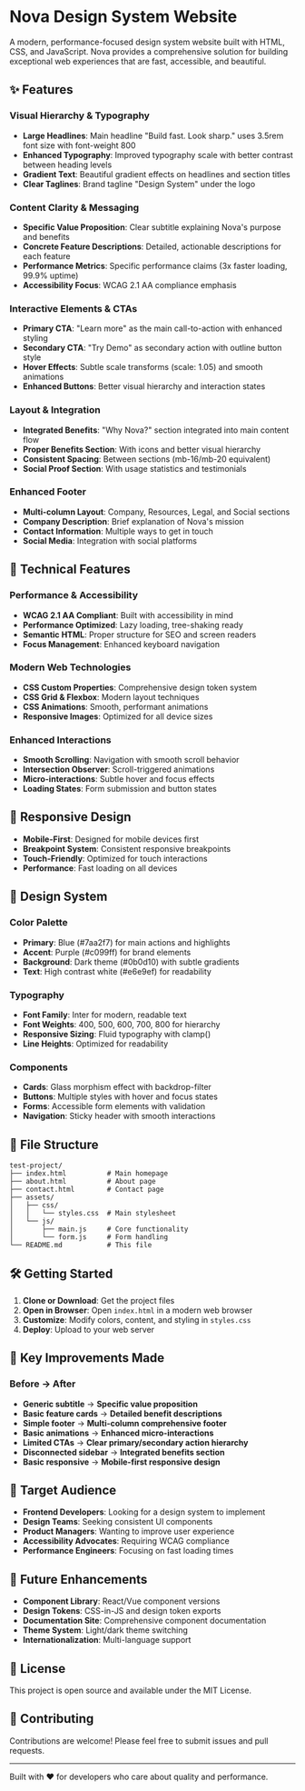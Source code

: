 # Nova Design System Website

A modern, performance-focused design system website built with HTML, CSS, and JavaScript. Nova provides a comprehensive solution for building exceptional web experiences that are fast, accessible, and beautiful.

## ✨ Features

### Visual Hierarchy & Typography
- **Large Headlines**: Main headline "Build fast. Look sharp." uses 3.5rem font size with font-weight 800
- **Enhanced Typography**: Improved typography scale with better contrast between heading levels
- **Gradient Text**: Beautiful gradient effects on headlines and section titles
- **Clear Taglines**: Brand tagline "Design System" under the logo

### Content Clarity & Messaging
- **Specific Value Proposition**: Clear subtitle explaining Nova's purpose and benefits
- **Concrete Feature Descriptions**: Detailed, actionable descriptions for each feature
- **Performance Metrics**: Specific performance claims (3x faster loading, 99.9% uptime)
- **Accessibility Focus**: WCAG 2.1 AA compliance emphasis

### Interactive Elements & CTAs
- **Primary CTA**: "Learn more" as the main call-to-action with enhanced styling
- **Secondary CTA**: "Try Demo" as secondary action with outline button style
- **Hover Effects**: Subtle scale transforms (scale: 1.05) and smooth animations
- **Enhanced Buttons**: Better visual hierarchy and interaction states

### Layout & Integration
- **Integrated Benefits**: "Why Nova?" section integrated into main content flow
- **Proper Benefits Section**: With icons and better visual hierarchy
- **Consistent Spacing**: Between sections (mb-16/mb-20 equivalent)
- **Social Proof Section**: With usage statistics and testimonials

### Enhanced Footer
- **Multi-column Layout**: Company, Resources, Legal, and Social sections
- **Company Description**: Brief explanation of Nova's mission
- **Contact Information**: Multiple ways to get in touch
- **Social Media**: Integration with social platforms

## 🚀 Technical Features

### Performance & Accessibility
- **WCAG 2.1 AA Compliant**: Built with accessibility in mind
- **Performance Optimized**: Lazy loading, tree-shaking ready
- **Semantic HTML**: Proper structure for SEO and screen readers
- **Focus Management**: Enhanced keyboard navigation

### Modern Web Technologies
- **CSS Custom Properties**: Comprehensive design token system
- **CSS Grid & Flexbox**: Modern layout techniques
- **CSS Animations**: Smooth, performant animations
- **Responsive Images**: Optimized for all device sizes

### Enhanced Interactions
- **Smooth Scrolling**: Navigation with smooth scroll behavior
- **Intersection Observer**: Scroll-triggered animations
- **Micro-interactions**: Subtle hover and focus effects
- **Loading States**: Form submission and button states

## 📱 Responsive Design

- **Mobile-First**: Designed for mobile devices first
- **Breakpoint System**: Consistent responsive breakpoints
- **Touch-Friendly**: Optimized for touch interactions
- **Performance**: Fast loading on all devices

## 🎨 Design System

### Color Palette
- **Primary**: Blue (#7aa2f7) for main actions and highlights
- **Accent**: Purple (#c099ff) for brand elements
- **Background**: Dark theme (#0b0d10) with subtle gradients
- **Text**: High contrast white (#e6e9ef) for readability

### Typography
- **Font Family**: Inter for modern, readable text
- **Font Weights**: 400, 500, 600, 700, 800 for hierarchy
- **Responsive Sizing**: Fluid typography with clamp()
- **Line Heights**: Optimized for readability

### Components
- **Cards**: Glass morphism effect with backdrop-filter
- **Buttons**: Multiple styles with hover and focus states
- **Forms**: Accessible form elements with validation
- **Navigation**: Sticky header with smooth interactions

## 📁 File Structure

```
test-project/
├── index.html          # Main homepage
├── about.html          # About page
├── contact.html        # Contact page
├── assets/
│   ├── css/
│   │   └── styles.css  # Main stylesheet
│   └── js/
│       ├── main.js     # Core functionality
│       └── form.js     # Form handling
└── README.md           # This file
```

## 🛠️ Getting Started

1. **Clone or Download**: Get the project files
2. **Open in Browser**: Open `index.html` in a modern web browser
3. **Customize**: Modify colors, content, and styling in `styles.css`
4. **Deploy**: Upload to your web server

## 🌟 Key Improvements Made

### Before → After
- **Generic subtitle** → **Specific value proposition**
- **Basic feature cards** → **Detailed benefit descriptions**
- **Simple footer** → **Multi-column comprehensive footer**
- **Basic animations** → **Enhanced micro-interactions**
- **Limited CTAs** → **Clear primary/secondary action hierarchy**
- **Disconnected sidebar** → **Integrated benefits section**
- **Basic responsive** → **Mobile-first responsive design**

## 🎯 Target Audience

- **Frontend Developers**: Looking for a design system to implement
- **Design Teams**: Seeking consistent UI components
- **Product Managers**: Wanting to improve user experience
- **Accessibility Advocates**: Requiring WCAG compliance
- **Performance Engineers**: Focusing on fast loading times

## 🔮 Future Enhancements

- **Component Library**: React/Vue component versions
- **Design Tokens**: CSS-in-JS and design token exports
- **Documentation Site**: Comprehensive component documentation
- **Theme System**: Light/dark theme switching
- **Internationalization**: Multi-language support

## 📄 License

This project is open source and available under the MIT License.

## 🤝 Contributing

Contributions are welcome! Please feel free to submit issues and pull requests.

---

Built with ❤️ for developers who care about quality and performance.
